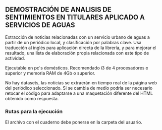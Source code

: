 ﻿## DEMOSTRACIÓN DE ANALISIS DE SENTIMIENTOS EN TITULARES APLICADO A SERVICIOS DE AGUAS

Extracción de noticias relacionadas con un servicio urbano de aguas a partir de un periódico local, y clasificación por palabras clave. Usa traducción al inglés para aplicación directa de la librería, y para mejorar el resultado, una lista de elaboración propia relacionada con este tipo de actividad.

Ejecutable en pc's domésticos. Recomendado i3 de 4 procesadores o superior y memoria RAM de 4Gb o superior.

No hay datasets, las noticias se extraerán en tiempo real de la página web del periódico seleccionado. Si se cambia de medio podría ser necesario retocar el código para adaptarse a una maquetación diferente del HTML obtenido como respuesta.


### Rutas para la ejecución

El archivo con el cuaderno debe ponerse en la carpeta del usuario.

